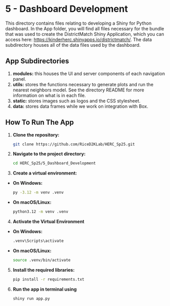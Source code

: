 # 5 - Dashboard Development

This directory contains files relating to developing a Shiny for Python dashboard. In the App folder, you will find all files necessary for the bundle that was used to create the DistrictMatch Shiny Application, which you can access here: https://kinderherc.shinyapps.io/districtmatch/. The data subdirectory houses all of the data files used by the dashboard. 

## App Subdirectories

1. **modules:** this houses the UI and server components of each navigation panel. 
2. **utils:** stores the functions necessary to generate plots and run the nearest neighbors model. See the directory README for more information on what is in each file.
3. **static:** stores images such as logos and the CSS stylesheet.
4. **data:** stores data frames while we work on integration with Box.

## How To Run The App

1. **Clone the repository:**
   ```bash
   git clone https://github.com/RiceD2KLab/HERC_Sp25.git
2. **Navigate to the project directory:** 
   ```bash
   cd HERC_Sp25/5_Dashboard_Development
3. **Create a virtual environment:**
- **On Windows:**
  ```bash
  py -3.12 -m venv .venv
- **On macOS/Linux:**
  ```bash
  python3.12 -m venv .venv
4. **Activate the Virtual Environment**
- **On Windows:**
  ```bash
  .venv\Scripts\activate
- **On macOS/Linux:**
  ```bash
  source .venv/bin/activate
5. **Install the required libraries:**
   ```bash
   pip install -r requirements.txt

6. **Run the app in terminal using**
   ```bash
   shiny run app.py
   ```
